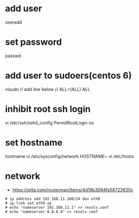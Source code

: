 # add user
useradd <user name>

# set password
passwd <user name>

# add user to sudoers(centos 6)
visudo
// add line below
// <usr name>   ALL=(ALL)       ALL

# inhibit root ssh login
 vi /etc/ssh/sshd_config
 PermitRootLogin no
 
 # set hostname
 hostname <hostname>
 vi /etc/sysconfig/network
 HOSTNAME=<hostname>
 vi /etc/hosts
 <ip address> <hostname>
 
 # network
-  https://qiita.com/routerman/items/4d19b3084fa58723830c
```
# ip address add 192.168.11.100/24 dev eth0
# ip link set eth0 up
# echo "nameserver 192.168.11.1" >> resolv.conf
# echo "nameserver 8.8.8.8" >> resolv.conf
```


<!--stackedit_data:
eyJoaXN0b3J5IjpbMTg1ODI3MjA0NV19
-->